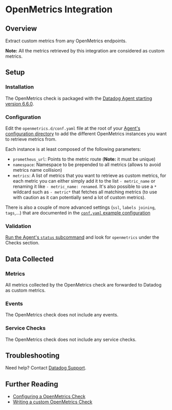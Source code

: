 # OpenMetrics Integration

## Overview

Extract custom metrics from any OpenMetrics endpoints.

**Note:** All the metrics retrieved by this integration are considered as custom metrics.

## Setup

### Installation

The OpenMetrics check is packaged with the [Datadog Agent starting version 6.6.0][7].

### Configuration

Edit the `openmetrics.d/conf.yaml` file at the root of your [Agent's configuration directory][8] to add the different OpenMetrics instances you want to retrieve metrics from.

Each instance is at least composed of the following parameters:

* `prometheus_url`: Points to the metric route (**Note:** it must be unique)
* `namespace`: Namespace to be prepended to all metrics (allows to avoid metrics name collision)
* `metrics`: A list of metrics that you want to retrieve as custom metrics, for each metric you can either simply add it to the list `- metric_name` or renaming it like `- metric_name: renamed`. It's also possible to use a `*` wildcard such as `- metric*` that fetches all matching metrics (to use with caution as it can potentially send a lot of custom metrics).

There is also a couple of more advanced settings (`ssl`, `labels joining`, `tags`,...) that are documented in the [`conf.yaml` example configuration][2]

### Validation

[Run the Agent's `status` subcommand][1] and look for `openmetrics` under the Checks section.

## Data Collected
### Metrics

All metrics collected by the OpenMetrics check are forwarded to Datadog as custom metrics.

### Events

The OpenMetrics check does not include any events.

### Service Checks

The OpenMetrics check does not include any service checks.

## Troubleshooting

Need help? Contact [Datadog Support][3].

## Further Reading

* [Configuring a OpenMetrics Check][5]
* [Writing a custom OpenMetrics Check][6]

[1]: https://docs.datadoghq.com/agent/faq/agent-status-and-information/
[2]: https://docs.datadoghq.com/agent/openmetrics/
[3]: https://docs.datadoghq.com/help/
[5]: https://docs.datadoghq.com/agent/openmetrics/
[6]: https://docs.datadoghq.com/developers/openmetrics/
[7]: https://app.datadoghq.com/account/settings#agent
[8]: https://docs.datadoghq.com/agent/faq/agent-configuration-files/#agent-configuration-directory
